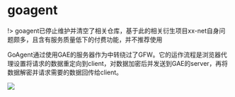 # goagent

!> goagent已停止维护并清空了相关仓库，基于此的相关衍生项目xx-net自身问题颇多，且含有服务质量低下的付费功能，并不推荐使用

GoAgent通过使用GAE的服务器作为中转绕过了GFW。它的运作流程是浏览器代理设置将请求的数据重定向到client，对数据加密后并发送到GAE的server，再将数据解密并请求需要的数据回传给client。

![](https://raw.githubusercontent.com/hoodiearon/fq-book/master/docs/images/goagengstuture.jpg)

